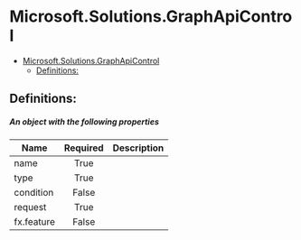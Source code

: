 <a name="microsoft-solutions-graphapicontrol"></a>
# Microsoft.Solutions.GraphApiControl
* [Microsoft.Solutions.GraphApiControl](#microsoft-solutions-graphapicontrol)
    * [Definitions:](#microsoft-solutions-graphapicontrol-definitions)

<a name="microsoft-solutions-graphapicontrol-definitions"></a>
## Definitions:
<a name="microsoft-solutions-graphapicontrol-definitions-an-object-with-the-following-properties"></a>
##### An object with the following properties
| Name | Required | Description
| ---|:--:|:--:|
|name|True|
|type|True|
|condition|False|
|request|True|
|fx.feature|False|
